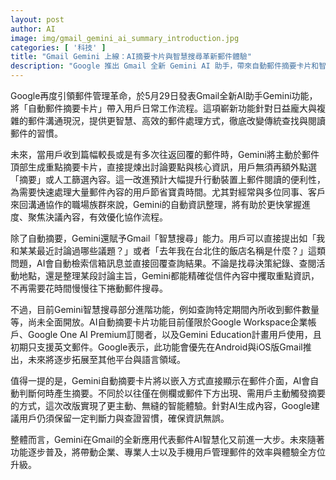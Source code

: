 ```yaml
---
layout: post
author: AI
image: img/gmail_gemini_ai_summary_introduction.jpg
categories: [ '科技' ]
title: "Gmail Gemini 上線：AI摘要卡片與智慧搜尋革新郵件體驗"
description: "Google 推出 Gmail 全新 Gemini AI 助手，帶來自動郵件摘要卡片和智慧搜尋功能，徹底改變傳統郵件管理模式。新功能自動濃縮郵件重點，提升行動裝置閱讀效率，並支援自然語言搜尋信件內容，助力專業用戶快速掌握工作進度、優化協作體驗。初期僅限特定帳戶及英文郵件，未來將持續擴展語言與平台覆蓋。"
---
```

Google再度引領郵件管理革命，於5月29日發表Gmail全新AI助手Gemini功能，將「自動郵件摘要卡片」帶入用戶日常工作流程。這項嶄新功能針對日益龐大與複雜的郵件溝通現況，提供更智慧、高效的郵件處理方式，徹底改變傳統查找與閱讀郵件的習慣。

未來，當用戶收到篇幅較長或是有多次往返回覆的郵件時，Gemini將主動於郵件頂部生成重點摘要卡片，直接提煉出討論要點與核心資訊，用戶無須再額外點選「摘要」或人工篩選內容。這一改進預計大幅提升行動裝置上郵件閱讀的便利性，為需要快速處理大量郵件內容的用戶節省寶貴時間。尤其對經常與多位同事、客戶來回溝通協作的職場族群來說，Gemini的自動資訊整理，將有助於更快掌握進度、聚焦決議內容，有效優化協作流程。

除了自動摘要，Gemini還賦予Gmail「智慧搜尋」能力。用戶可以直接提出如「我和某某最近討論過哪些議題？」或者「去年我在台北住的飯店名稱是什麼？」這類問題，AI會自動檢索信箱訊息並直接回覆查詢結果。不論是找尋決策紀錄、查閱活動地點，還是整理某段討論主旨，Gemini都能精確從信件內容中攫取重點資訊，不再需要花時間慢慢往下捲動郵件搜尋。

不過，目前Gemini智慧搜尋部分進階功能，例如查詢特定期間內所收到郵件數量等，尚未全面開放。AI自動摘要卡片功能目前僅限於Google Workspace企業帳戶、Google One AI Premium訂閱者，以及Gemini Education計畫用戶使用，且初期只支援英文郵件。Google表示，此功能會優先在Android與iOS版Gmail推出，未來將逐步拓展至其他平台與語言領域。

值得一提的是，Gemini自動摘要卡片將以嵌入方式直接顯示在郵件介面，AI會自動判斷何時產生摘要。不同於以往僅在側欄或郵件下方出現、需用戶主動觸發摘要的方式，這次改版實現了更主動、無縫的智能體驗。針對AI生成內容，Google建議用戶仍須保留一定判斷力與查證習慣，確保資訊無誤。

整體而言，Gemini在Gmail的全新應用代表郵件AI智慧化又前進一大步。未來隨著功能逐步普及，將帶動企業、專業人士以及手機用戶管理郵件的效率與體驗全方位升級。